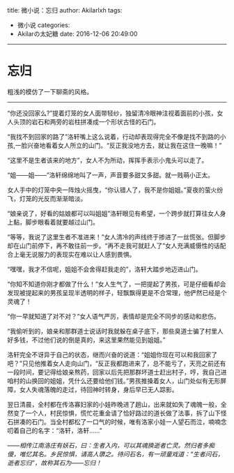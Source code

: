 title: 微小说：忘归
author: Akilarlxh
tags:
  - 微小说
categories:
  - Akilarの太妃糖
date: 2016-12-06 20:49:00
---
# 忘归

粗浅的模仿了一下聊斋的风格。

---

“你还没回家么?”提着灯笼的女人面带轻纱，独留清冷眼神注视着面前的小孩，女人头顶的岩石和两旁的岩柱拼凑成一个形状古怪的石门。

“我找不到回家的路了”洛轩嘴上这么说着，行动却表现得完全不像是找不到路的小孩,一脸兴奋地看着女人所立的山门。“反正我没地方去，就让我在这住一晚嘛！”

“这里不是生者该来的地方”，女人不为所动，挥挥手表示小鬼头可以走了。

“姐——姐——”洛轩绵绵地叫了一声，声音要多甜又多甜。就一贱萌小正太。

 女人手中的灯笼中央一阵烛火摇曳，“你认错人了，我不是你姐姐。”夏夜的萤火纷飞，灯笼的光反而渐渐暗淡。

 “娘亲说了，好看的姑娘都可以叫姐姐”洛轩眼见有希望，一个跨步就打算往女人身上黏，脚步眼看着就要越过山门。

“等等，我说了这里生者不准进来！”女人清冷的声线终于掺进了一丝慌张。但脚步却在山门前停下，再不敢往前一步。“再不走我可就赶人了”女人充满威慑性的话配合上毫无说服力的表现实在难以让人感到畏惧。

“嘿嘿，我才不信呢，姐姐不会舍得赶我走的”，洛轩大踏步地迈进山门。

“你知不知道你刚才都做了什么！”女人生气了，一把提起了男孩，可是仔细看却会发现被提起来的男孩呈现半透明的样子，轻飘飘得更是不合常理，他俨然已经是个灵魂了！

“你一早就知道了对不对？”女人语气严厉，表情却是完全不同步的感动和悲伤。

“我偷听到的，娘亲和那群道士说话时我就躲在桌子底下，那些臭道士骗了村里人好多钱，不过他们说的倒是真的，来这里果然能见到姐姐。”

洛轩完全不讶异于自己的状态，继而兴奋的说道：“姐姐你现在可以和我回家了吧？”只见他推着女人走向山门，“反正我都跑进来了，总不能亏了，天亮之前还有一段时间，要记得给娘亲熬药，回家以后先把那群坏道士赶出村子，哼，我自己进咱村的山换回的姐姐，凭什么还要给他们钱。”男孩推搡着女人，山门处似有无形屏障，女人失魂落魄的走过，待回神时转身，身后早已无人踪影。

翌日清晨，全村都在传洛寡妇家的小娃昨晚进了趟山，出来就如失了魂魄一般，全然变了一个人，村民惊惧，慌忙花重金请了恰好路过的道长做了法事，拆了山下怪石拼凑的石门。当全村都松了一口气的时候，唯有洛家小娃一人望石而泣，喃喃念叨着自己的名字：“洛轩，洛轩……”


*——相传江南洛庄有妖石，曰：生者入内，可以其魂换逝者亡灵。然归者多痴傻，唯忆其名。乡民惊惧，请高人隳之。待问石名，有一顽童戏道：“生者问石，逝者忘归”，故称其石为——忘归！*